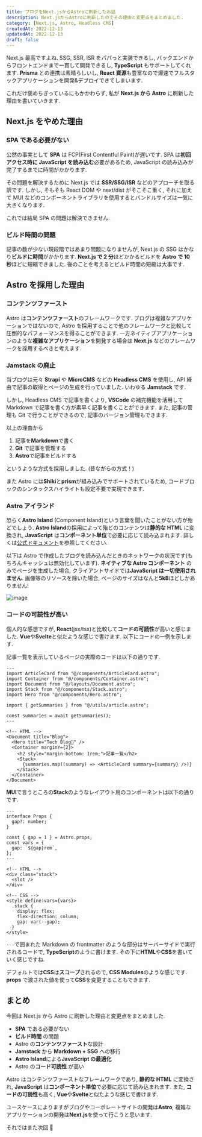 ```yaml
---
title: ブログをNext.jsからAstroに刷新したお話
description: Next.jsからAstroに刷新したのでその理由と変更点をまとめました.
category: [Next.js, Astro, Headless CMS]
createdAt: 2022-12-13
updatedAt: 2022-12-13
draft: false
---
```


Next.js 最高ですよね.
SSG, SSR, ISR をパパっと実装できるし, バックエンドからフロントエンドまで一貫して開発できるし, **TypeScript** もサポートしてくれます.
**Prisma** との連携は素晴らしいし, **React 資源**も豊富なので爆速でフルスタックアプリケーションを開発&デプロイできてしまいます.

これだけ褒めちぎっているにもかかわらず, 私が **Next.js から Astro** に刷新した理由を書いていきます.

## Next.js をやめた理由

### SPA である必要がない

公然の事実として **SPA** は FCP(First Contentful Paint)が遅いです.
SPA は**初回アクセス時に JavaScript を読み込む**必要があるため, JavaScript の読み込みが完了するまでに時間がかかります.

その問題を解決するために Next.js では **SSR/SSG/ISR** などのアプローチを取る訳です.
しかし, そもそも React DOM や next/dist がそこそこ重く, それに加えて MUI などのコンポーネントライブラリを使用するとバンドルサイズは一気に大きくなります.

これでは結局 SPA の問題は解決できません.

### ビルド時間の問題

記事の数が少ない現段階ではあまり問題になりませんが, Next.js の SSG はかなり**ビルドに時間**がかかります.
**Next.js で 2 分**ほどかかるビルドを **Astro で 10 秒**ほどに短縮できました. 後のことを考えるとビルド時間の短縮は大事です.

## Astro を採用した理由

### コンテンツファースト

Astro は**コンテンツファースト**のフレームワークです.
ブログは複雑なアプリケーションではないので, Astro を採用することで他のフレームワークと比較して圧倒的なパフォーマンスを得ることができます.
一方ネイティブアプリケーションのような**複雑なアプリケーション**を開発する場合は **Next.js** などのフレームワークを採用するべきと考えます.

### Jamstack の廃止

当ブログは元々 **Strapi** や **MicroCMS** などの **Headless CMS** を使用し, API 経由で記事の取得とページの生成を行っていました.
いわゆる **Jamstack** です.

しかし, Headless CMS で記事を書くより, **VSCode** の補完機能を活用して Markdown で記事を書く方が素早く記事を書くことができます.
また, 記事の管理も Git で行うことができるので, 記事のバージョン管理もできます.

以上の理由から

1. 記事を**Markdown**で書く
2. **Git** で記事を管理する
3. **Astro**で記事をビルドする

というような方式を採用しました. (昔ながらの方式！)

また Astro には**Shiki**と**prism**が組み込みでサポートされているため, コードブロックのシンタックスハイライトも設定不要で実現できます.

### Astro アイランド

恐らく**Astro Island** (Component Island)という言葉を聞いたことがない方が殆どでしょう.
**Astro Island**の採用によって殆どのコンテンツは**静的な HTML** に変換され, **JavaScript** は**コンポーネント単位**で必要に応じて読み込まれます.
詳しくは[公式ドキュメント](https://docs.astro.build/ja/concepts/islands/)を参照してください.

以下は Astro で作成したブログを読み込んだときのネットワークの状況です(もちろんキャッシュは無効化しています).
**ネイティブな Astro コンポーネント** のみでページを生成した場合, クライアントサイドでは**JavaScript は一切使用されません**.
画像等のリソースを除いた場合, ページのサイズはなんと**5kB**ほどしかありません!

![image](https://res.cloudinary.com/dlsmszcqb/image/upload/v1670946137/blog/Articles/next-to-astro/Fig1_o9bn0p.webp)

### コードの可読性が高い

個人的な感想ですが, **React**(jsx/tsx)と比較して**コードの可読性**が高いと感じました.
**Vue**や**Svelte**と似たような感じで書けます. 以下にコードの一例を示します.

記事一覧を表示しているページの実際のコードは以下の通りです.

```tsx
---
import ArticleCard from "@/components/ArticleCard.astro";
import Container from "@/components/Container.astro";
import Document from "@/layouts/Document.astro";
import Stack from "@/components/Stack.astro";
import Hero from "@/components/Hero.astro";

import { getSummaries } from "@/utils/article.astro";

const summaries = await getSummaries();
---

<!-- HTML -->
<Document title="Blog">
  <Hero title="Tech Blog🚀" />
  <Container marginY={2}>
    <h2 style="margin-bottom: 1rem;">記事一覧</h2>
    <Stack>
      {summaries.map((summary) => <ArticleCard summary={summary} />)}
    </Stack>
  </Container>
</Document>

```

**MUI**で言うところの**Stack**のようなレイアウト用のコンポーネントは以下の通りです.

```tsx
---
interface Props {
  gap?: number;
}

const { gap = 1 } = Astro.props;
const vars = {
  gap: `${gap}rem`,
};
---

<!-- HTML -->
<div class="stack">
  <slot />
</div>

<!-- CSS -->
<style define:vars={vars}>
  .stack {
    display: flex;
    flex-direction: column;
    gap: var(--gap);
  }
</style>

```

`---`で囲まれた Markdown の frontmatter のような部分はサーバーサイドで実行されるコードで, **TypeScript**のように書けます.
その下に**HTML**や**CSS**を書いていく感じですね.

デフォルトでは**CSS**は**スコープ**されるので, **CSS Modules**のような感じです. **props** で渡された値を使って**CSS**を変更することもできます.

## まとめ

今回は Next.js から Astro に刷新した理由と変更点をまとめました.

- **SPA** である必要がない
- **ビルド時間** の問題
- Astro の**コンテンツファースト**な設計
- **Jamstack** から **Markdown + SSG** への移行
- **Astro Island**による**JavaScript の最適化**
- Astro の**コード可読性** が高い

Astro はコンテンツファーストなフレームワークであり, **静的な HTML** に変換され, **JavaScript** は**コンポーネント単位**で必要に応じて読み込まれます.
また, **コードの可読性**も高く, **Vue**や**Svelte**と似たような感じで書けます.

ユースケースによりますがブログやコーポレートサイトの開発は**Astro**, 複雑なアプリケーションの開発は**Next.js**を使って行こうと思います.

それではまた次回 👋
